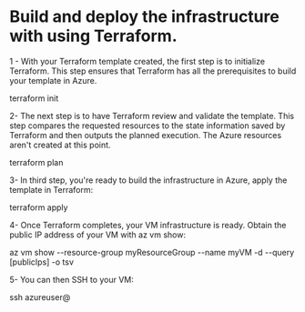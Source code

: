 # Build and deploy the infrastructure with using Terraform. 

1 - With your Terraform template created, the first step is to initialize Terraform. This step ensures that Terraform has all the prerequisites to build your template in Azure.

terraform init

2-  The next step is to have Terraform review and validate the template. This step compares the requested resources to the state information saved by Terraform and then outputs the planned execution. The Azure resources aren't created at this point.

terraform plan

3-  In third step, you're ready to build the infrastructure in Azure, apply the template in Terraform:

terraform apply

4-  Once Terraform completes, your VM infrastructure is ready. Obtain the public IP address of your VM with az vm show:

az vm show --resource-group myResourceGroup --name myVM -d --query [publicIps] -o tsv

5- You can then SSH to your VM:

ssh azureuser@<publicIps>
